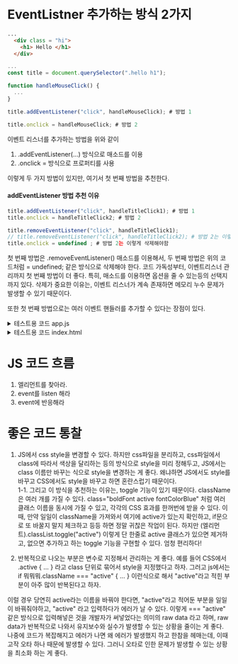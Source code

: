 # EventListner 추가하는 방식 2가지
```HTML
...
  <div class = "hi">
    <h1> Hello </h1>
  </div>
```
```JavaScript
...
const title = document.querySelector(".hello h1");

function handleMouseClick() { 
  ... 
}

title.addEventListener("click", handleMouseClick); # 방법 1

title.onclick = handleMouseClick; # 방법 2
```

이벤트 리스너를 추가하는 방법을 위와 같이 
1. .addEventListener(...) 방식으로 매소드를 이용
2. .onclick = 방식으로 프로퍼티를 사용

이렇게 두 가지 방법이 있지만, 여기서 첫 번째 방법을 추천한다.


#### addEventListener 방법 추천 이유
```JavaScript
title.addEventListener("click", handleTitleClick1); # 방법 1
title.onclick = handleTitleClick2; # 방법 2

title.removeEventListener("click", handleTitleClick1);
// title.removeEventListener("click", handleTitleClick2); # 방법 2는 이렇게 삭제할 수 없음
title.onclick = undefined ; # 방법 2는 이렇게 삭제해야함
```

첫 번째 방법은 .removeEventListener() 매소드를 이용해서, 두 번째 방법은 위의 코드처럼 = undefined; 같은 방식으로 삭제해야 한다. 코드 가독성부터, 이벤트리스너 관리까지 첫 번째 방법이 더 좋다. 특히, 매소드를 이용하면 옵션을 줄 수 있는등의 선택지까지 있다. 삭제가 중요한 이유는, 이벤트 리스너가 계속 존재하면 메모리 누수 문제가 발생할 수 있기 때문이다.  
  
또한 첫 번째 방법으로는 여러 이벤트 핸들러를 추가할 수 있다는 장점이 있다.  
  
<details>
  <summary>테스트용 코드 app.js</summary>
  
    const title = document.querySelector(".hello h1");
    const btn = document.querySelector(".btn h1");

    function handleTitleClick1(){
        console.log("click 1111");
    }

    function handleTitleClick2(){
        console.log("click 222222222");
    }

    function handleTitleRemove(){
        title.removeEventListener("click", handleTitleClick1);
        // title.removeEventListener("click", handleTitleClick2);
        title.onclick = undefined ;
    }


    title.addEventListener("click", handleTitleClick1);
    title.onclick = handleTitleClick2;


    btn.addEventListener("click",handleTitleRemove);  
      
</details>  
  
<details>  
  <summary>테스트용 코드 index.html</summary>
  
    <!DOCTYPE html>
    <html lang="en">
    <head>
        <meta charset="UTF-8">
        <meta http-equiv="X-UA-Compatible" content="IE=edge">
        <meta name="viewport" content="width=device-width, initial-scale=1.0">
        <link rel="stylesheet" href="style.css">
        <title>Momentum</title>
    </head>
    <body>
        <div class="hello">
            <h1>
                Grab me!
            </h1>
        </div>
        <div class="btn">
            <h1>
                BTN!
            </h1>
        </div>
        <script src="app.js"></script>
    </body>
    </html>
     
</details>  
  
  
# JS 코드 흐름
1. 엘리먼트를 찾아라.
2. event를 listen 해라
3. event에 반응해라


# 좋은 코드 통찰
1. JS에서 css style을 변경할 수 있다. 하지만 css파일을 분리하고, css파일에서 class에 따라서 색상을 달리하는 등의 방식으로 style을 미리 정해두고, JS에서는 class 이름만 바꾸는 식으로 style을 변경하는 게 좋다. 왜냐하면 JS에서도 style를 바꾸고 CSS에서도 style을 바꾸고 하면 혼란스럽기 때문이다.  
1-1. 그리고 이 방식을 추천하는 이유는, toggle 기능이 있기 때문이다. className은 여러 개를 가질 수 있다. class="boldFont active fontColorBlue" 처럼 여러 클래스 이름을 동시에 가질 수 있고, 각각의 CSS 효과를 한꺼번에 받을 수 있다. 이 때, 만약 일일이 className을 가져와서 여기에 active가 있는지 확인하고, if문으로 또 바꿀지 말지 체크하고 등등 하면 정말 귀찮은 작업이 된다. 하지만 (엘리먼트).classList.toggle("active") 이렇게 단 한줄로 active 클래스가 있으면 제거하고, 없으면 추가하고 하는 toggle 기능을 구현할 수 있다. 엄청 편리하다! 

2. 반복적으로 나오는 부분은 변수로 지정해서 관리하는 게 좋다. 예를 들어 CSS에서 .active { ... } 라고 class 단위로 묶어서 style을 지정했다고 하자. 그러고 js에서는 if 뭐뭐뭐.className === "active" { ... } 이런식으로 해서 "active"라고 적힌 부분이 아주 많이 반복된다고 하자.   

  이럴 경우 당연히 active라는 이름을 바꿔야 한다면, "active"라고 적어둔 부분을 일일이 바꿔줘야하고, "active" 라고 입력하다가 에러가 날 수 있다. 이렇게 === "active" 같은 방식으로 입력해넣은 것을 개발자가 써넣었다는 의미의 raw data 라고 하며, raw data가 반복적으로 나와서 유지보수와 실수가 발생할 수 있는 상황을 줄이는 게 좋다. 나중에 코드가 복잡해지고 에러가 나면 왜 에러가 발생했지 하고 한참을 헤매는데, 이때 고작 오타 하나 때문에 발생할 수 있다. 그러니 오타로 인한 문제가 발생할 수 있는 상황을 최소화 하는 게 좋다.  
